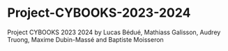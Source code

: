 # Project-CYBOOKS-2023-2024
Project CYBOOKS 2023 2024 by Lucas Bédué, Mathiass Galisson, Audrey Truong, Maxime Dubin-Massé and Baptiste Moisseron
